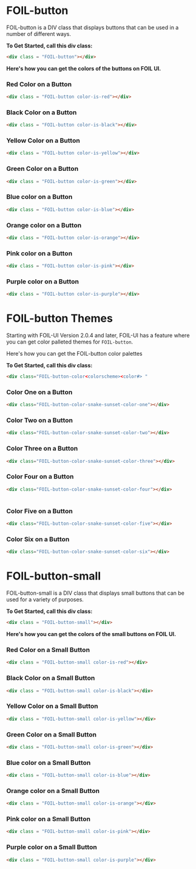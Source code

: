 # FOIL-button

FOIL-button is a DIV class that displays buttons that can be used in a number of different ways.

**To Get Started, call this div class:**

```html
<div class = "FOIL-button"></div>
```

**Here's how you can get the colors of the buttons on FOIL UI.**

### Red Color on a Button

```html
<div class = "FOIL-button color-is-red"></div>
```

### Black Color on a Button

```html
<div class = "FOIL-button color-is-black"></div>
```

### Yellow Color on a Button

```html
<div class = "FOIL-button color-is-yellow"></div>    
```

### Green Color on a Button

```html
<div class = "FOIL-button color-is-green"></div>
```

### Blue color on a Button

```html
<div class = "FOIL-button color-is-blue"></div>
```

### Orange color on a Button

```html
<div class = "FOIL-button color-is-orange"></div>
```

### Pink color on a Button

```html
<div class = "FOIL-button color-is-pink"></div>
```

### Purple color on a Button

```html
<div class = "FOIL-button color-is-purple"></div>
```

# FOIL-button Themes

Starting with FOIL-UI Version 2.0.4 and later, FOIL-UI has a feature where you can get color palleted themes for `FOIL-button`. 

Here's how you can get the FOIL-button color palettes

**To Get Started, call this div class:**

```html
<div class="FOIL-button-color<colorscheme><color#> "
```

### Color One on a Button

```html
<div class="FOIL-button-color-snake-sunset-color-one"></div>
```

### Color Two on a Button

```html
<div class="FOIL-button-color-snake-sunset-color-two"></div>
```

### Color Three on a Button

```html
<div class="FOIL-button-color-snake-sunset-color-three"></div>
```

### Color Four on a Button

```html
<div class="FOIL-button-color-snake-sunset-color-four"></div>
```

# 

### Color Five on a Button

```html
<div class="FOIL-button-color-snake-sunset-color-five"></div>
```

### Color Six on a Button

```html
<div class="FOIL-button-color-snake-sunset-color-six"></div>
```

# FOIL-button-small

FOIL-button-small is a DIV class that displays small buttons that can be used for a variety of purposes.

**To Get Started, call this div class:**

```html
<div class = "FOIL-button-small"></div>
```

**Here's how you can get the colors of the small buttons on FOIL UI.**

### Red Color on a Small Button

```html
<div class = "FOIL-button-small color-is-red"></div>
```

### Black Color on a Small Button

```html
<div class = "FOIL-button-small color-is-black"></div>
```

### Yellow Color on a Small Button

```html
<div class = "FOIL-button-small color-is-yellow"></div>    
```

### Green Color on a Small Button

```html
<div class = "FOIL-button-small color-is-green"></div>
```

### Blue color on a Small Button

```html
<div class = "FOIL-button-small color-is-blue"></div>
```

### Orange color on a Small Button

```html
<div class = "FOIL-button-small color-is-orange"></div>
```

### Pink color on a Small Button

```html
<div class = "FOIL-button-small color-is-pink"></div>
```

### Purple color on a Small Button

```html
<div class = "FOIL-button-small color-is-purple"></div>
```